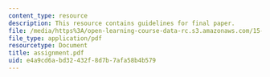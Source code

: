 ```yaml
---
content_type: resource
description: This resource contains guidelines for final paper.
file: /media/https%3A/open-learning-course-data-rc.s3.amazonaws.com/15-980j-organizing-for-innovative-product-development-spring-2007/e4a9cd6abd32432f8d7b7afa58b4b579_assignment.pdf
file_type: application/pdf
resourcetype: Document
title: assignment.pdf
uid: e4a9cd6a-bd32-432f-8d7b-7afa58b4b579
---
```

